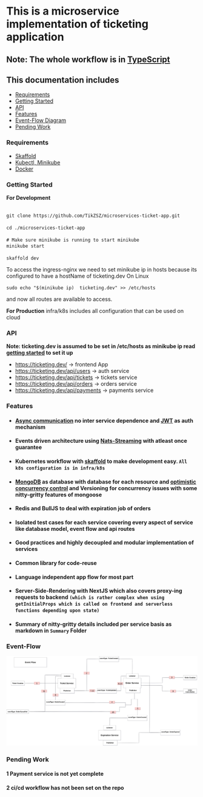 # This is a microservice implementation of ticketing application

## Note: The whole workflow is in [TypeScript](https://www.typescriptlang.org/)

## This documentation includes

- [Requirements](#requirements)
- [Getting Started](#getting-started)
- [API](#api)
- [Features](#features)
- [Event-Flow Diagram](#event-flow)
- [Pending Work](#pending-work)

### Requirements

- [Skaffold](https://skaffold.dev/)
- [Kubectl, Minikube](https://kubernetes.io/docs/tasks/tools/)
- [Docker](https://docs.docker.com/engine/install/)

### Getting Started

**For Development**

```shell

git clone https://github.com/TikZSZ/microservices-ticket-app.git

cd ./microservices-ticket-app

# Make sure minikube is running to start minikube
minikube start

skaffold dev

```

To access the ingress-nginx we need to set minikube ip in hosts because its configured to have a hostName of ticketing.dev
On Linux

```shell
sudo echo "$(minikube ip)  ticketing.dev" >> /etc/hosts
```

and now all routes are available to access.

**For Production**
 infra/k8s includes all configuration that can be used on cloud

### API
**Note: ticketing.dev is assumed to be set in /etc/hosts as minikube ip read [getting started](#getting-started) to set it up**

- https://ticketing.dev/ -> frontend App
- https://ticketing.dev/api/users -> auth service
- https://ticketing.dev/api/tickets -> tickets service
- https://ticketing.dev/api/orders -> orders service
- https://ticketing.dev/api/payments -> payments service

### Features

- #### [Async communication](https://docs.microsoft.com/en-us/dotnet/architecture/microservices/architect-microservice-container-applications/communication-in-microservice-architecture) no inter service dependence and [JWT](https://jwt.io/) as auth mechanism

- #### Events driven architecture using [Nats-Streaming](https://docs.nats.io/nats-streaming-concepts/intro#:~:text=NATS%20Streaming%20is%20a%20data,in%20the%20Go%20programming%20language.&text=NATS%20Streaming%20embeds%2C%20extends%2C%20and,under%20the%20Apache%2D2.0%20license.) with atleast once guarantee

- #### Kubernetes workflow with [skaffold](https://skaffold.dev/) to make development easy. ``All k8s configuration is in infra/k8s``

- #### [MongoDB](https://www.mongodb.com/cloud/atlas/lp/try2-in?utm_source=google&utm_campaign=gs_apac_india_search_core_brand_atlas_desktop&utm_term=mongodb&utm_medium=cpc_paid_search&utm_ad=e&utm_ad_campaign_id=12212624347&gclid=Cj0KCQjwvaeJBhCvARIsABgTDM6qTdIi9fptvD_Yuy9uygNGkwWArBy2jIzubr_CGvTufxGWcW9nFkkaAktvEALw_wcB) as database with database for each resource and [optimistic concurrency control](https://en.wikipedia.org/wiki/Optimistic_concurrency_control) and Versioning for concurrency issues with some nitty-gritty features of mongoose

- #### Redis and BullJS to deal with expiration job of orders

- #### Isolated test cases for each service covering every aspect of service like database model, event flow and api routes

- #### Good practices and highly decoupled and modular implementation of services

- #### Common library for code-reuse

- #### Language independent app flow for most part

- #### Server-Side-Rendering with NextJS which also covers proxy-ing requests to backend `(which is rather complex when using getInitialProps which is called on frontend and serverless functions depending upon state)`

- #### Summary of nitty-gritty details included per service basis as markdown in `Summary` Folder

### Event-Flow

![Mongoose](./flow.png)

### Pending Work

#### 1 Payment service is not yet complete
#### 2 ci/cd workflow has not been set on the repo
